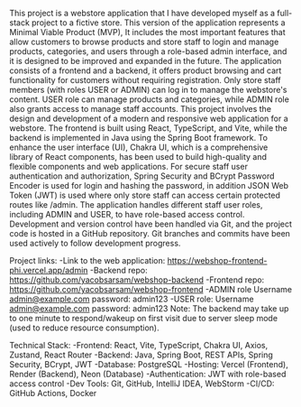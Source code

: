 This project is a webstore application that I have developed myself as a full-stack project to a fictive store. This version of the application represents a Minimal Viable Product (MVP), It includes the most important features that allow customers to browse products and store staff to login and manage products, categories, and users through a role-based admin interface, and it is designed to be improved and expanded in the future.
The application consists of a frontend and a backend, it offers product browsing and cart functionality for customers without requiring registration. Only store staff members (with roles USER or ADMIN) can log in to manage the webstore's content. USER role can manage products and categories, while ADMIN role also grants access to manage staff accounts.
This project involves the design and development of a modern and responsive web application for a webstore. The frontend is built using React, TypeScript, and Vite, while the backend is implemented in Java using the Spring Boot framework.
To enhance the user interface (UI), Chakra UI, which is a comprehensive library of React components, has been used to build high-quality and flexible components and web applications. For secure staff user authentication and authorization, Spring Security and BCrypt Password Encoder is used for login and hashing the password, in addition JSON Web Token (JWT) is used where only store staff can access certain protected routes like /admin. The application handles different staff user roles, including ADMIN and USER, to have role-based access control.
Development and version control have been handled via Git, and the project code is hosted in a GitHub repository. Git branches and commits have been used actively to follow development progress.

Project links:
-Link to the web application: https://webshop-frontend-phi.vercel.app/admin
-Backend repo: https://github.com/yacobsarsam/webshop-backend
-Frontend repo: https://github.com/yacobsarsam/webshop-frontend
-ADMIN role Username admin@example.com password: admin123
-USER role: Username admin@example.com password: admin123
Note: The backend may take up to one minute to respond/wakeup on first visit due to server sleep mode (used to reduce resource consumption).

Technical Stack:
-Frontend: React, Vite, TypeScript, Chakra UI, Axios, Zustand, React Router
-Backend: Java, Spring Boot, REST APIs, Spring Security, BCrypt, JWT
-Database: PostgreSQL
-Hosting: Vercel (Frontend), Render (Backend), Neon (Database)
-Authentication: JWT with role-based access control
-Dev Tools: Git, GitHub, IntelliJ IDEA, WebStorm
-CI/CD: GitHub Actions, Docker
